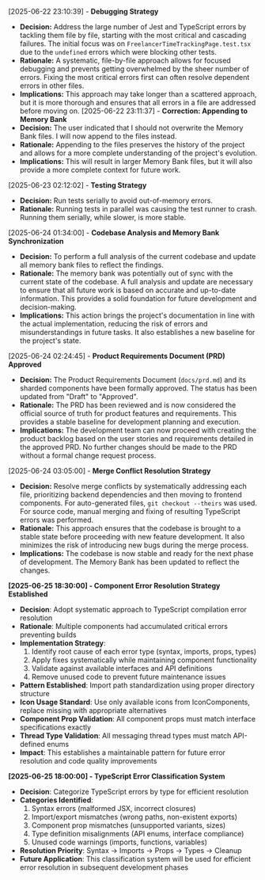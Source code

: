 [2025-06-22 23:10:39] - **Debugging Strategy**

- **Decision:** Address the large number of Jest and TypeScript errors by tackling them file by file, starting with the most critical and cascading failures. The initial focus was on `FreelancerTimeTrackingPage.test.tsx` due to the `undefined` errors which were blocking other tests.
- **Rationale:** A systematic, file-by-file approach allows for focused debugging and prevents getting overwhelmed by the sheer number of errors. Fixing the most critical errors first can often resolve dependent errors in other files.
- **Implications:** This approach may take longer than a scattered approach, but it is more thorough and ensures that all errors in a file are addressed before moving on.
[2025-06-22 23:11:37] - **Correction: Appending to Memory Bank**
- **Decision:** The user indicated that I should not overwrite the Memory Bank files. I will now append to the files instead.
- **Rationale:** Appending to the files preserves the history of the project and allows for a more complete understanding of the project's evolution.
- **Implications:** This will result in larger Memory Bank files, but it will also provide a more complete context for future work.

[2025-06-23 02:12:02] - **Testing Strategy**

- **Decision:** Run tests serially to avoid out-of-memory errors.
- **Rationale:** Running tests in parallel was causing the test runner to crash. Running them serially, while slower, is more stable.

[2025-06-24 01:34:00] - **Codebase Analysis and Memory Bank Synchronization**

- **Decision:** To perform a full analysis of the current codebase and update all memory bank files to reflect the findings.
- **Rationale:** The memory bank was potentially out of sync with the current state of the codebase. A full analysis and update are necessary to ensure that all future work is based on accurate and up-to-date information. This provides a solid foundation for future development and decision-making.
- **Implications:** This action brings the project's documentation in line with the actual implementation, reducing the risk of errors and misunderstandings in future tasks. It also establishes a new baseline for the project's state.

[2025-06-24 02:24:45] - **Product Requirements Document (PRD) Approved**

- **Decision:** The Product Requirements Document (`docs/prd.md`) and its sharded components have been formally approved. The status has been updated from "Draft" to "Approved".
- **Rationale:** The PRD has been reviewed and is now considered the official source of truth for product features and requirements. This provides a stable baseline for development planning and execution.
- **Implications:** The development team can now proceed with creating the product backlog based on the user stories and requirements detailed in the approved PRD. No further changes should be made to the PRD without a formal change request process.

[2025-06-24 03:05:00] - **Merge Conflict Resolution Strategy**

- **Decision:** Resolve merge conflicts by systematically addressing each file, prioritizing backend dependencies and then moving to frontend components. For auto-generated files, `git checkout --theirs` was used. For source code, manual merging and fixing of resulting TypeScript errors was performed.
- **Rationale:** This approach ensures that the codebase is brought to a stable state before proceeding with new feature development. It also minimizes the risk of introducing new bugs during the merge process.
- **Implications:** The codebase is now stable and ready for the next phase of development. The Memory Bank has been updated to reflect the changes.

**[2025-06-25 18:30:00] - Component Error Resolution Strategy Established**
- **Decision**: Adopt systematic approach to TypeScript compilation error resolution
- **Rationale**: Multiple components had accumulated critical errors preventing builds
- **Implementation Strategy**:
  1. Identify root cause of each error type (syntax, imports, props, types)
  2. Apply fixes systematically while maintaining component functionality
  3. Validate against available interfaces and API definitions
  4. Remove unused code to prevent future maintenance issues
- **Pattern Established**: Import path standardization using proper directory structure
- **Icon Usage Standard**: Use only available icons from IconComponents, replace missing with appropriate alternatives
- **Component Prop Validation**: All component props must match interface specifications exactly
- **Thread Type Validation**: All messaging thread types must match API-defined enums
- **Impact**: This establishes a maintainable pattern for future error resolution and code quality improvements

**[2025-06-25 18:00:00] - TypeScript Error Classification System**
- **Decision**: Categorize TypeScript errors by type for efficient resolution
- **Categories Identified**:
  1. Syntax errors (malformed JSX, incorrect closures)
  2. Import/export mismatches (wrong paths, non-existent exports)
  3. Component prop mismatches (unsupported variants, sizes)
  4. Type definition misalignments (API enums, interface compliance)
  5. Unused code warnings (imports, functions, variables)
- **Resolution Priority**: Syntax → Imports → Props → Types → Cleanup
- **Future Application**: This classification system will be used for efficient error resolution in subsequent development phases
